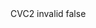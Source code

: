 <?xml version="1.0" encoding="UTF-8"?>
<CustomMetadata xmlns="http://soap.sforce.com/2006/04/metadata">
    <label>CVC2 invalid</label>
    <protected>false</protected>
</CustomMetadata>
